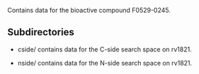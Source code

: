 Contains data for the bioactive compound F0529-0245.

## Subdirectories

- cside/ contains data for the C-side search space on rv1821.

- nside/ contains data for the N-side search space on rv1821.

